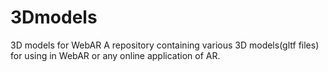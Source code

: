# 3Dmodels
3D models for WebAR
A repository containing various 3D models(gltf files) for using in WebAR or any online application of AR.
